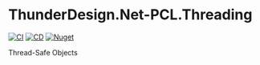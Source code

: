 # ThunderDesign.Net-PCL.Threading
[![CI](https://github.com/ThunderDesign/ThunderDesign.Net-PCL.Threading/actions/workflows/CI.yml/badge.svg)](https://github.com/ThunderDesign/ThunderDesign.Net-PCL.Threading/actions/workflows/CI.yml)
[![CD](https://github.com/ThunderDesign/ThunderDesign.Net-PCL.Threading/actions/workflows/CD.yml/badge.svg)](https://github.com/ThunderDesign/ThunderDesign.Net-PCL.Threading/actions/workflows/CD.yml)
[![Nuget](https://img.shields.io/nuget/v/ThunderDesign.Net-PCL.Threading)](https://www.nuget.org/packages/ThunderDesign.Net-PCL.Threading)

Thread-Safe Objects
